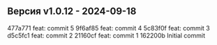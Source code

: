 ## Версия v1.0.12 - 2024-09-18
477a771 feat: commit 5
9f6af85 feat: commit 4
5c83f0f feat: commit 3
d5c5fc1 feat: commit 2
21160cf feat: commit 1
162200b Initial commit
